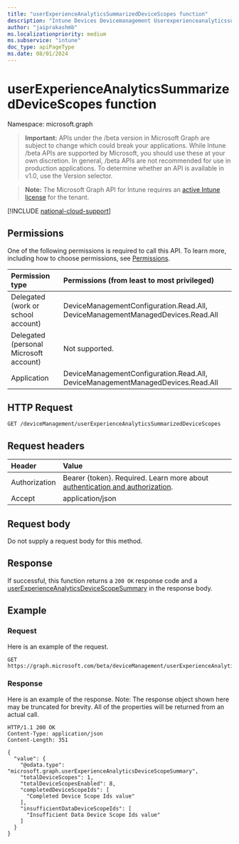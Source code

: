 ```yaml
---
title: "userExperienceAnalyticsSummarizedDeviceScopes function"
description: "Intune Devices Devicemanagement Userexperienceanalyticssummarizeddevicescopes Api ."
author: "jaiprakashmb"
ms.localizationpriority: medium
ms.subservice: "intune"
doc_type: apiPageType
ms.date: 08/01/2024
---
```


# userExperienceAnalyticsSummarizedDeviceScopes function

Namespace: microsoft.graph

> **Important:** APIs under the /beta version in Microsoft Graph are subject to change which could break your applications. While Intune /beta APIs are supported by Microsoft, you should use these at your own discretion. In general, /beta APIs are not recommended for use in production applications. To determine whether an API is available in v1.0, use the Version selector.

> **Note:** The Microsoft Graph API for Intune requires an [active Intune license](https://go.microsoft.com/fwlink/?linkid=839381) for the tenant.



[!INCLUDE [national-cloud-support](../../includes/all-clouds.md)]

## Permissions
One of the following permissions is required to call this API. To learn more, including how to choose permissions, see [Permissions](/graph/permissions-reference).

|Permission type|Permissions (from least to most privileged)|
|:---|:---|
|Delegated (work or school account)|DeviceManagementConfiguration.Read.All, DeviceManagementManagedDevices.Read.All|
|Delegated (personal Microsoft account)|Not supported.|
|Application|DeviceManagementConfiguration.Read.All, DeviceManagementManagedDevices.Read.All|

## HTTP Request
<!-- {
  "blockType": "ignored"
}
-->
``` http
GET /deviceManagement/userExperienceAnalyticsSummarizedDeviceScopes
```

## Request headers
|Header|Value|
|:---|:---|
|Authorization|Bearer {token}. Required. Learn more about [authentication and authorization](/graph/auth/auth-concepts).|
|Accept|application/json|

## Request body
Do not supply a request body for this method.

## Response
If successful, this function returns a `200 OK` response code and a [userExperienceAnalyticsDeviceScopeSummary](../resources/intune-devices-userexperienceanalyticsdevicescopesummary.md) in the response body.

## Example

### Request
Here is an example of the request.
``` http
GET https://graph.microsoft.com/beta/deviceManagement/userExperienceAnalyticsSummarizedDeviceScopes
```

### Response
Here is an example of the response. Note: The response object shown here may be truncated for brevity. All of the properties will be returned from an actual call.
``` http
HTTP/1.1 200 OK
Content-Type: application/json
Content-Length: 351

{
  "value": {
    "@odata.type": "microsoft.graph.userExperienceAnalyticsDeviceScopeSummary",
    "totalDeviceScopes": 1,
    "totalDeviceScopesEnabled": 8,
    "completedDeviceScopeIds": [
      "Completed Device Scope Ids value"
    ],
    "insufficientDataDeviceScopeIds": [
      "Insufficient Data Device Scope Ids value"
    ]
  }
}
```